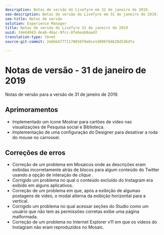 ```yaml
---
description: Notas de versão do Livefyre em 31 de janeiro de 2019.
seo-description: Notas de versão do Livefyre em 31 de janeiro de 2019.
seo-title: Notas de versão
solution: Experience Manager
title: Notas de versão do Livefyre 31 de janeiro de 2019
uuid: 34e64943-dea6-46ac-9fcc-8febeab6aa42
translation-type: tm+mt
source-git-commit: 2e6bb47771170656f0e8ce1d896f84628d536dfa

---
```



# Notas de versão - 31 de janeiro de 2019

Notas de versão para a versão de 31 de janeiro de 2019.

## Aprimoramentos

* Implementado um ícone Mostrar para cartões de vídeo nas visualizações de Pesquisa social e Biblioteca.
* Implementação de uma configuração do Designer para desativar a roda do mouse no carrossel.

## Correções de erros

* Correção de um problema em Mosaicos onde as descrições eram exibidas incorretamente atrás de blocos para algum conteúdo do Twitter usando a opção de interação de *clique* .
* Corrigido um problema no qual o conteúdo excluído do Instagram era exibido em alguns aplicativos.
* Correção de um problema em que, após a exibição de algumas postagens de vídeo, o modal alterna da exibição horizontal para a vertical.
* Corrigido um problema no qual acessar seções do Studio como um usuário que não tem as permissões corretas exibe uma página malformada.
* Correção de um problema no Internet Explorer v11 em que os vídeos do Instagram não eram reproduzidos no Mosaic.
